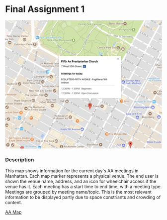 # Final Assignment 1

![alt text](https://raw.githubusercontent.com/noalarms/data-structures/master/final1/map.png "AA map")

### Description
This map shows information for the current day's AA meetings in Manhattan.  Each map marker represents a physical venue. The end user is shown the venue name, address, and an icon for wheelchair access if the venue has it.  Each meeting has a start time to end time, with a meeting type. Meetings are grouped by meeting name/topic. This is the most relevant information to be displayed partly due to space constriants and crowding of content.  

[AA Map](http://ec2-54-165-90-63.compute-1.amazonaws.com:3000/aa)
